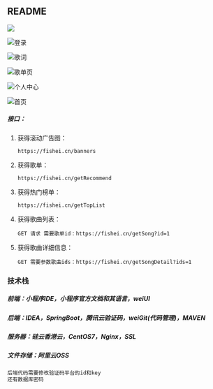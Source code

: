 ## README

![](pic/播放页.jpg)

![登录](pic/登录.jpg)

![歌词](pic/歌词.jpg)

![歌单页](pic/歌单页.jpg)

![个人中心](pic/个人中心.jpg)

![首页](pic/首页.jpg)





##### 接口：

1. 获得滚动广告图：

   ```
   https://fishei.cn/banners
   ```

   

2. 获得歌单：

   ```
   https://fishei.cn/getRecommend
   ```

   

3. 获得热门榜单：

   ```
   https://fishei.cn/getTopList
   ```

   

4. 获得歌曲列表：

   ```
   GET 请求 需要歌单id：https://fishei.cn/getSong?id=1
   ```

   

5. 获得歌曲详细信息：

   ```
   GET 需要参数歌曲ids：https://fishei.cn/getSongDetail?ids=1
   ```

   



### 技术栈

##### 前端：小程序IDE，小程序官方文档和其语言，weiUI

##### 后端：IDEA，SpringBoot，腾讯云验证码，weiGit(代码管理)，MAVEN

##### 服务器：硅云香港云，CentOS7，Nginx，SSL

##### 文件存储：阿里云OSS

```java
后端代码需要修改验证码平台的id和key
还有数据库密码
```



